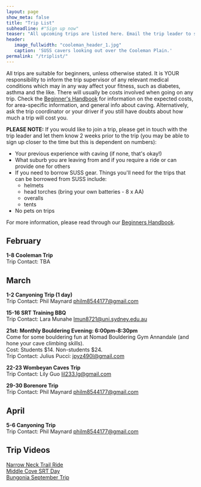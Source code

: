 ```yaml
---
layout: page
show_meta: false
title: "Trip List"
subheadline: #"Sign up now"
teaser: "All upcoming trips are listed here. Email the trip leader to sign up."
header:
   image_fullwidth: "cooleman_header_1.jpg"
   caption: 'SUSS cavers looking out over the Cooleman Plain.'
permalink: "/triplist/"
---
```


<!-- To Do convert this to auto genarage from a yaml file -->

All trips are suitable for beginners, unless otherwise stated.  It is YOUR responsibility to inform the trip supervisor of any relevant medical
conditions which may in any way affect your fitness, such as diabetes,
asthma and the like. There will usually be costs involved when going on any trip. Check the <a href="/assets/handbook.pdf">Beginner's Handbook</a>
for information on the expected costs, for area-specific information, and general info about caving. Alternatively, ask the trip coordinator or your driver
if you still have doubts about how much a trip will cost you.

**PLEASE NOTE:**
If you would like to join a trip, please get in touch with the trip leader and let them know 2 weeks prior to the trip (you may be able to sign up closer to the time but this is dependent on numbers):

-   Your previous experience with caving (if none, that's okay!)
-   What suburb you are leaving from and if you require a ride or can provide one for others
-   If you need to borrow SUSS gear. Things you'll need for the trips that can be borrowed from SUSS include:
    -   helmets
    -   head torches (bring your own batteries - 8 x AA)
    -   overalls
    -   tents
- No pets on trips

For more information, please read through our [Beginners Handbook](/assets/handbook.pdf).     


## February

**1-8 Cooleman Trip**  
Trip Contact: TBA 

## March

**1-2 Canyoning Trip (1 day)**  
Trip Contact: Phil Maynard philm8544177@gmail.com   

**15-16 SRT Training BBQ**  
Trip Contact: Lara Munahe lmun8721@uni.sydney.edu.au


**21st:  Monthly Bouldering Evening: 6:00pm-8:30pm**  
Come for some bouldering fun at Nomad Bouldering Gym Annandale (and hone your cave climbing skills).  
Cost: Students $14.  Non-students $24.  
Trip Contact: Julius Pucci:  jpyz490l@gmail.com  

**22-23 Wombeyan Caves Trip**  
Trip Contact: Lily Guo lil233.lg@gmail.com

**29-30 Borenore Trip**  
Trip Contact: Phil Maynard philm8544177@gmail.com 

## April

**5-6 Canyoning Trip**  
Trip Contact: Phil Maynard philm8544177@gmail.com 


## Trip Videos 

[Narrow Neck Trail Ride](https://youtu.be/NOiHbXr4Nys)  
[Middle Cove SRT Day](https://youtu.be/PVwuTJvQgo0)  
[Bungonia September Trip](https://youtu.be/tYWzsWetYX8?si=HnQF-SwyjPQbVbld)  

